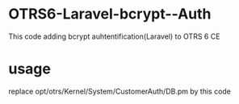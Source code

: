 # OTRS6-Laravel-bcrypt--Auth
This code adding bcrypt  auhtentification(Laravel) to  OTRS 6 CE 
# usage

replace opt/otrs/Kernel/System/CustomerAuth/DB.pm   by this code
